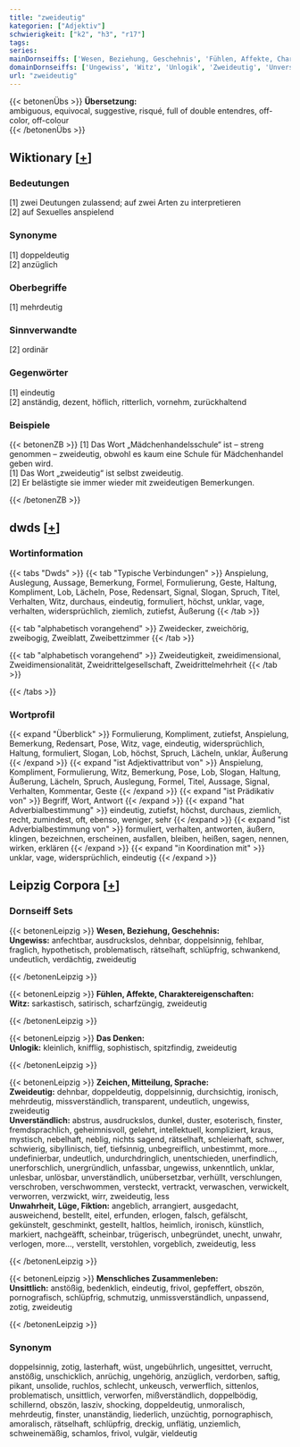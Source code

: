 ```yaml
---
title: "zweideutig"
kategorien: ["Adjektiv"]
schwierigkeit: ["k2", "h3", "r17"]
tags:
series:
mainDornseiffs: ['Wesen, Beziehung, Geschehnis', 'Fühlen, Affekte, Charaktereigenschaften', 'Das Denken', 'Zeichen, Mitteilung, Sprache', 'Menschliches Zusammenleben']
domainDornseiffs: ['Ungewiss', 'Witz', 'Unlogik', 'Zweideutig', 'Unverständlich', 'Unwahrheit, Lüge, Fiktion', 'Unsittlich']
url: "zweideutig"
---
```


{{< betonenÜbs >}}
**Übersetzung:**  
ambiguous, equivocal, suggestive, risqué, full of double entendres, off-color, off-colour  
{{< /betonenÜbs >}}

## Wiktionary [[+](https://de.wiktionary.org/wiki/zweideutig)]

### Bedeutungen
[1] zwei Deutungen zulassend; auf zwei Arten zu interpretieren  
[2] auf Sexuelles anspielend  

### Synonyme
[1] doppeldeutig  
[2] anzüglich  

### Oberbegriffe
[1] mehrdeutig  

### Sinnverwandte
[2] ordinär  

### Gegenwörter
[1] eindeutig  
[2] anständig, dezent, höflich, ritterlich, vornehm, zurückhaltend  

### Beispiele
{{< betonenZB >}}
[1] Das Wort „Mädchenhandelsschule“ ist – streng genommen – zweideutig, obwohl es kaum eine Schule für Mädchenhandel geben wird.  
[1] Das Wort „zweideutig“ ist selbst zweideutig.  
[2] Er belästigte sie immer wieder mit zweideutigen Bemerkungen.  

{{< /betonenZB >}}


## dwds [[+](https://www.dwds.de/wb/zweideutig)]

### Wortinformation
{{< tabs "Dwds" >}}
{{< tab "Typische Verbindungen" >}}
Anspielung, Auslegung, Aussage, Bemerkung, Formel, Formulierung, Geste, Haltung, Kompliment, Lob, Lächeln, Pose, Redensart, Signal, Slogan, Spruch, Titel, Verhalten, Witz, durchaus, eindeutig, formuliert, höchst, unklar, vage, verhalten, widersprüchlich, ziemlich, zutiefst, Äußerung
{{< /tab >}}

{{< tab "alphabetisch vorangehend" >}}
Zweidecker, zweichörig, zweibogig, Zweiblatt, Zweibettzimmer
{{< /tab >}}

{{< tab "alphabetisch vorangehend" >}}
Zweideutigkeit, zweidimensional, Zweidimensionalität, Zweidrittelgesellschaft, Zweidrittelmehrheit
{{< /tab >}}

{{< /tabs >}}

### Wortprofil
{{< expand "Überblick" >}} Formulierung, Kompliment, zutiefst, Anspielung, Bemerkung, Redensart, Pose, Witz, vage, eindeutig, widersprüchlich, Haltung, formuliert, Slogan, Lob, höchst, Spruch, Lächeln, unklar, Äußerung {{< /expand >}}
{{< expand "ist Adjektivattribut von" >}} Anspielung, Kompliment, Formulierung, Witz, Bemerkung, Pose, Lob, Slogan, Haltung, Äußerung, Lächeln, Spruch, Auslegung, Formel, Titel, Aussage, Signal, Verhalten, Kommentar, Geste {{< /expand >}}
{{< expand "ist Prädikativ von" >}} Begriff, Wort, Antwort {{< /expand >}}
{{< expand "hat Adverbialbestimmung" >}} eindeutig, zutiefst, höchst, durchaus, ziemlich, recht, zumindest, oft, ebenso, weniger, sehr {{< /expand >}}
{{< expand "ist Adverbialbestimmung von" >}} formuliert, verhalten, antworten, äußern, klingen, bezeichnen, erscheinen, ausfallen, bleiben, heißen, sagen, nennen, wirken, erklären {{< /expand >}}
{{< expand "in Koordination mit" >}} unklar, vage, widersprüchlich, eindeutig {{< /expand >}}

## Leipzig Corpora [[+](https://corpora.uni-leipzig.de/en/res?word=zweideutig&corpusId=deu_newscrawl-public_2018)]

### Dornseiff Sets
{{< betonenLeipzig >}}
**Wesen, Beziehung, Geschehnis:**  
**Ungewiss:** anfechtbar, ausdruckslos, dehnbar, doppelsinnig, fehlbar, fraglich, hypothetisch, problematisch, rätselhaft, schlüpfrig, schwankend, undeutlich, verdächtig, zweideutig  

{{< /betonenLeipzig >}}


{{< betonenLeipzig >}}
**Fühlen, Affekte, Charaktereigenschaften:**  
**Witz:** sarkastisch, satirisch, scharfzüngig, zweideutig  

{{< /betonenLeipzig >}}


{{< betonenLeipzig >}}
**Das Denken:**  
**Unlogik:** kleinlich, knifflig, sophistisch, spitzfindig, zweideutig  

{{< /betonenLeipzig >}}


{{< betonenLeipzig >}}
**Zeichen, Mitteilung, Sprache:**  
**Zweideutig:** dehnbar, doppeldeutig, doppelsinnig, durchsichtig, ironisch, mehrdeutig, missverständlich, transparent, undeutlich, ungewiss, zweideutig  
**Unverständlich:** abstrus, ausdruckslos, dunkel, duster, esoterisch, finster, fremdsprachlich, geheimnisvoll, gelehrt, intellektuell, kompliziert, kraus, mystisch, nebelhaft, neblig, nichts sagend, rätselhaft, schleierhaft, schwer, schwierig, sibyllinisch, tief, tiefsinnig, unbegreiflich, unbestimmt, more..., undefinierbar, undeutlich, undurchdringlich, unentschieden, unerfindlich, unerforschlich, unergründlich, unfassbar, ungewiss, unkenntlich, unklar, unlesbar, unlösbar, unverständlich, unübersetzbar, verhüllt, verschlungen, verschroben, verschwommen, versteckt, vertrackt, verwaschen, verwickelt, verworren, verzwickt, wirr, zweideutig, less  
**Unwahrheit, Lüge, Fiktion:** angeblich, arrangiert, ausgedacht, ausweichend, bestellt, eitel, erfunden, erlogen, falsch, gefälscht, gekünstelt, geschminkt, gestellt, haltlos, heimlich, ironisch, künstlich, markiert, nachgeäfft, scheinbar, trügerisch, unbegründet, unecht, unwahr, verlogen, more..., verstellt, verstohlen, vorgeblich, zweideutig, less  

{{< /betonenLeipzig >}}


{{< betonenLeipzig >}}
**Menschliches Zusammenleben:**  
**Unsittlich:** anstößig, bedenklich, eindeutig, frivol, gepfeffert, obszön, pornografisch, schlüpfrig, schmutzig, unmissverständlich, unpassend, zotig, zweideutig  

{{< /betonenLeipzig >}}

### Synonym
doppelsinnig, zotig, lasterhaft, wüst, ungebührlich, ungesittet, verrucht, anstößig, unschicklich, anrüchig, ungehörig, anzüglich, verdorben, saftig, pikant, unsolide, ruchlos, schlecht, unkeusch, verwerflich, sittenlos, problematisch, unsittlich, verworfen, mißverständlich, doppelbödig, schillernd, obszön, lasziv, shocking, doppeldeutig, unmoralisch, mehrdeutig, finster, unanständig, liederlich, unzüchtig, pornographisch, amoralisch, rätselhaft, schlüpfrig, dreckig, unflätig, unziemlich, schweinemäßig, schamlos, frivol, vulgär, vieldeutig

